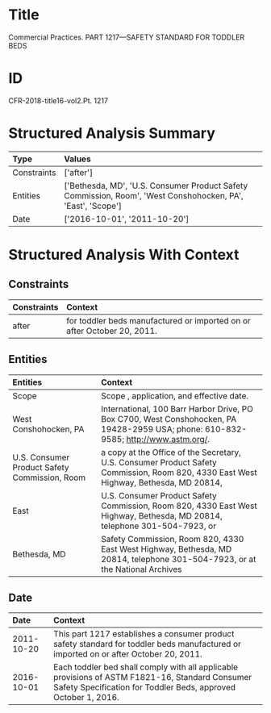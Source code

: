 # Title

 Commercial Practices. PART 1217—SAFETY STANDARD FOR TODDLER BEDS


# ID

 CFR-2018-title16-vol2.Pt. 1217


# Structured Analysis Summary

| Type        | Values                                                                                                      |
|:------------|:------------------------------------------------------------------------------------------------------------|
| Constraints | ['after']                                                                                                   |
| Entities    | ['Bethesda, MD', 'U.S. Consumer Product Safety Commission, Room', 'West Conshohocken, PA', 'East', 'Scope'] |
| Date        | ['2016-10-01', '2011-10-20']                                                                                |


# Structured Analysis With Context

 


## Constraints

| Constraints   | Context                                                                  |
|:--------------|:-------------------------------------------------------------------------|
| after         | for toddler beds manufactured or imported on or after  October 20, 2011. |


## Entities

| Entities                                      | Context                                                                                                                               |
|:----------------------------------------------|:--------------------------------------------------------------------------------------------------------------------------------------|
| Scope                                         | Scope , application, and effective date.                                                                                              |
| West Conshohocken, PA                         | International, 100 Barr Harbor Drive, PO Box C700, West Conshohocken, PA  19428-2959 USA; phone: 610-832-9585; http://www.astm.org/.  |
| U.S. Consumer Product Safety Commission, Room | a copy at the Office of the Secretary, U.S. Consumer Product Safety Commission, Room 820, 4330 East West Highway, Bethesda, MD 20814, |
| East                                          | U.S. Consumer Product Safety Commission, Room 820, 4330 East West Highway, Bethesda, MD 20814, telephone 301-504-7923, or             |
| Bethesda, MD                                  | Safety Commission, Room 820, 4330 East West Highway, Bethesda, MD 20814, telephone 301-504-7923, or at the National Archives          |


## Date

| Date       | Context                                                                                                                                                           |
|:-----------|:------------------------------------------------------------------------------------------------------------------------------------------------------------------|
| 2011-10-20 | This part 1217 establishes a consumer product safety standard for toddler beds manufactured or imported on or after October 20, 2011.                             |
| 2016-10-01 | Each toddler bed shall comply with all applicable provisions of ASTM F1821-16, Standard Consumer Safety Specification for Toddler Beds, approved October 1, 2016. |


